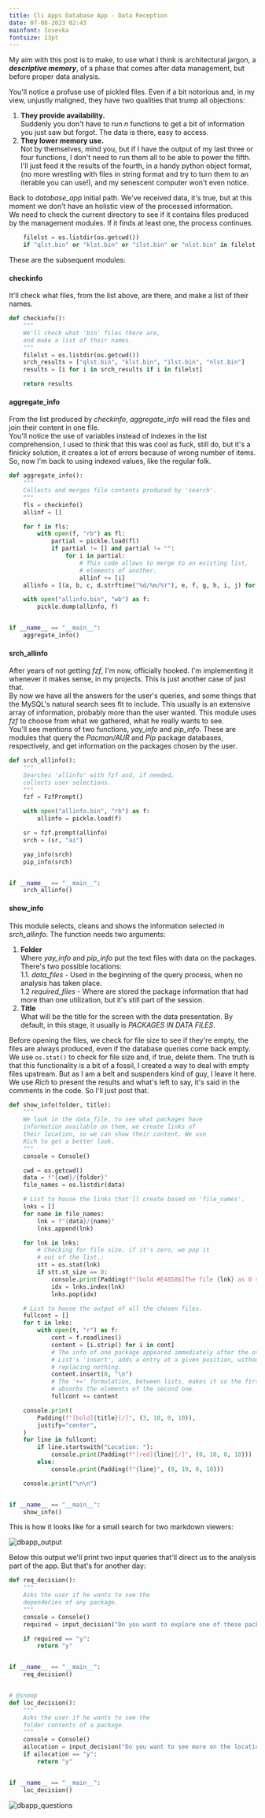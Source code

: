 ```yaml
---
title: Cli Apps Database App - Data Reception
date: 07-08-2023 02:43
mainfont: Iosevka
fontsize: 13pt
---
```



My aim with this post is to make, to use what I think is architectural jargon, a
<strong><em>descriptive memory</em></strong>, of a phase that comes after
data management, but before proper data analysis.  
  
You'll notice a profuse use of pickled files. Even if a bit notorious and, in my
view, unjustly maligned, they have two qualities that trump all objections:  
  
1. <strong>They provide availability.</strong>  
   Suddenly you don't have to run *n* functions to get a bit of information you
   just saw but forgot. The data is there, easy to access.  
2. <strong>They lower memory use.</strong>  
   Not by themselves, mind you, but if I have the output of my last three or
   four functions, I don't need to run them all to be able to power the fifth.  
   I'll just feed it the results of the fourth, in a handy python object format,
   (no more wrestling with files in string format and try to turn them to an
   iterable you can use!), and my senescent computer won't even notice.  
  
Back to *database_app* initial path. We've received data, it's true, but at this moment we don't have an holistic
view of the processed information.  
We need to check the current directory to see if it contains files
produced by the management modules. If it finds at least one, the process continues.  

```python
    filelst = os.listdir(os.getcwd())
    if "qlst.bin" or "klst.bin" or "ilst.bin" or "nlst.bin" in filelst:
```
  
These are the subsequent modules:  
  
<h4>checkinfo</h4>  
  
 It'll check what files, from the list above, are there, and make a list of their names.  
  
```python
def checkinfo():
    """
    We'll check what 'bin' files there are,
    and make a list of their names.
    """
    filelst = os.listdir(os.getcwd())
    srch_results = ["qlst.bin", "klst.bin", "ilst.bin", "nlst.bin"]
    results = [i for i in srch_results if i in filelst]

    return results
```
  
<h4>aggregate_info</h4>  
  
From the list produced by *checkinfo*, *aggregate_info* will read the files and
join their content in one file.  
You'll notice the use of variables instead of indexes in the list comprehension,
I used to think that this was cool as fuck, still do, but it's a finicky
solution, it creates a lot of errors because of wrong number of items. So, now
I'm back to using indexed values, like the regular folk.  
  
```python
def aggregate_info():
    """
    Collects and merges file contents produced by 'search'.
    """
    fls = checkinfo()
    allinf = []

    for f in fls:
        with open(f, "rb") as fl:
            partial = pickle.load(fl)
            if partial != [] and partial != "":
                for i in partial:
                    # This code allows to merge to an existing list,
                    # elements of another.
                    allinf += [i]
    allinfo = [(a, b, c, d.strftime("%d/%m/%Y"), e, f, g, h, i, j) for a, b, c, d, e, f, g, h, i, j in allinf]

    with open("allinfo.bin", "wb") as f:
        pickle.dump(allinfo, f)


if __name__ == "__main__":
    aggregate_info()
```
  
<h4>srch_allinfo</h4>  
  
After years of not getting *fzf*, I'm now, officially hooked. I'm implementing
it whenever it makes sense, in my projects. This is just another case of just
that.  
By now we have all the answers for the user's queries, and some things that the
MySQL's natural search sees fit to include. This usually is an extensive array
of information, probably more than the user wanted. This module uses *fzf* to choose from what we gathered, what he really wants to see.  
You'll see mentions of two functions, *yay_info* and *pip_info*. These are
modules that query the *Pacman/AUR* and *Pip* package databases, respectively,
and get information on the packages chosen by the user.  
  
```python
def srch_allinfo():
    """
    Searches 'allinfo' with fzf and, if needed,
    collects user selections.
    """
    fzf = FzfPrompt()

    with open("allinfo.bin", "rb") as f:
        allinfo = pickle.load(f)

    sr = fzf.prompt(allinfo)
    srch = (sr, "ai")

    yay_info(srch)
    pip_info(srch)


if __name__ == "__main__":
    srch_allinfo()
```
  
<h4>show_info</h4>  
  
This module selects, cleans and shows the information selected in
*srch_allinfo*. The function needs two arguments:
  
1. <strong>Folder</strong>  
   Where *yay_info* and *pip_info* put the text files with data on the packages.
   There's two possible locations:  
   1.1. *data_files* - Used in the beginning of the query process, when no
   analysis has taken place.  
   1.2 *required_files* - Where are stored the package information that had more
   than one utilization, but it's still part of the session.  
2. <strong>Title</strong>  
   What will be the title for the screen with the data presentation. By default,
   in this stage, it usually is *PACKAGES IN DATA FILES*.  
  
Before opening the files, we check for file size to see if they're empty, the
files are always produced, even if the database queries come back empty.  
We use `os.stat()` to check for file size and, if true, delete them. The truth
is that this functionality is a bit of a fossil, I created a way to deal with empty
files upstream. But as I am a belt and suspenders kind of guy, I leave it here.  
We use *Rich* to present the results and what's left to say, it's said in the
comments in the code. So I'll just post that.  
  
```python
def show_info(folder, title):
    """
    We look in the data_file, to see what packages have
    information available on them, we create links of
    their location, so we can show their content. We use
    Rich to get a better look.
    """
    console = Console()

    cwd = os.getcwd()
    data = f"{cwd}/{folder}"
    file_names = os.listdir(data)

    # List to house the links that'll create based on 'file_names'.
    lnks = []
    for name in file_names:
        lnk = f"{data}/{name}"
        lnks.append(lnk)

    for lnk in lnks:
        # Checking for file size, if it's zero, we pop it
        # out of the list.:
        stt = os.stat(lnk)
        if stt.st_size == 0:
            console.print(Padding(f"[bold #E48586]The file {lnk} as 0 size. Deleted.", (3, 10, 0, 10)))
            idx = lnks.index(lnk)
            lnks.pop(idx)

    # List to house the output of all the chosen files.
    fullcont = []
    for t in lnks:
        with open(t, "r") as f:
            cont = f.readlines()
            content = [i.strip() for i in cont]
            # The info of one package appeared immediately after the other.
            # List's 'insert', adds a entry at a given position, without
            # replacing nothing.
            content.insert(0, "\n")
            # The '+=' formulation, between lists, makes it so the first
            # absorbs the elements of the second one.
            fullcont += content

    console.print(
        Padding(f"[bold]{title}[/]", (3, 10, 0, 10)),
        justify="center",
    )
    for line in fullcont:
        if line.startswith("Location: "):
            console.print(Padding(f"[red]{line}[/]", (0, 10, 0, 10)))
        else:
            console.print(Padding(f"{line}", (0, 10, 0, 10)))

    console.print("\n\n")


if __name__ == "__main__":
    show_info()
```
This is how it looks like for a small search for two markdown viewers:  
  
![dbapp_output](/home/mic/python/cli_diary/cli_diary/imgs/mgc.png "Output")
  
Below this output we'll print two input queries that'll direct us to the
analysis part of the app. But that's for another day:
  
```python
def req_decision():
    """
    Asks the user if he wants to see the
    dependecies of any package.
    """
    console = Console()
    required = input_decision("Do you want to explore one of these package dependecies?[y/n] ")

    if required == "y":
        return "y"


if __name__ == "__main__":
    req_decision()


# @snoop
def loc_decision():
    """
    Asks the user if he wants to see the
    folder contents of a package.
    """
    console = Console()
    ailocation = input_decision("Do you want to see more on the location of these files?[y/n] ")
    if ailocation == "y":
        return "y"


if __name__ == "__main__":
    loc_decision()
```
  
  
![dbapp_questions](/home/mic/python/cli_diary/cli_diary/imgs/questions.png "Questions")

